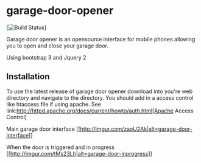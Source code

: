 # garage-door-opener
[![Build Status](http://i.imgur.com/dxWQWap.png)]


Garage door opener is an opensource interface for mobile phones
allowing you to open and close your garage door.

Using bootstrap 3 and Jquery 2

## Installation

To use the latest release of garage door opener download into you're web directory and navigate to 
the directory. You should add in a access control like htaccess file if using apache.
See link:http://httpd.apache.org/docs/current/howto/auth.html[Apache Access Control] 

Main garage door interface 
[[http://imgur.com/zaoU2Ak|alt=garage-door-interface]]


When the door is triggered and in progress
[[http://imgur.com/tMs23Lh|alt=garage-door-inprogress]]
